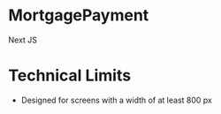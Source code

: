 # MortgagePayment
Next JS


# Technical Limits

- Designed for screens with a width of at least 800 px
